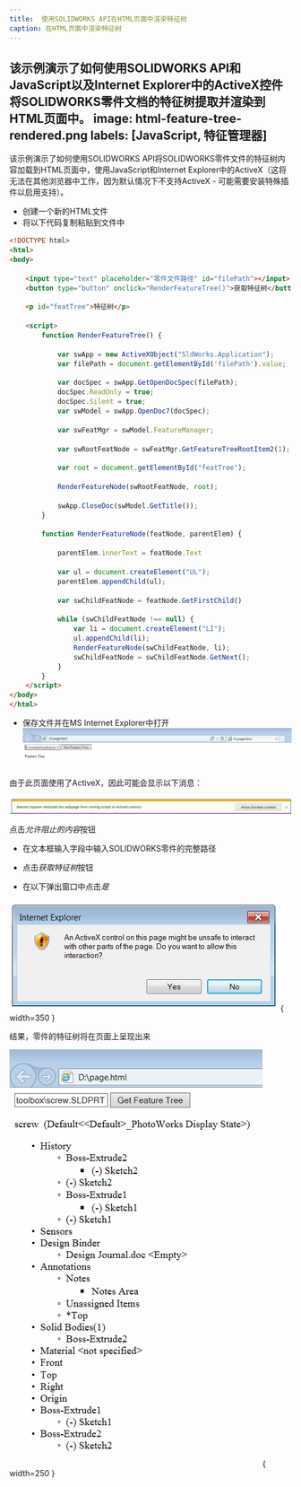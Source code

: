 ```yaml
---
title:  使用SOLIDWORKS API在HTML页面中渲染特征树
caption: 在HTML页面中渲染特征树
---
```

 该示例演示了如何使用SOLIDWORKS API和JavaScript以及Internet Explorer中的ActiveX控件将SOLIDWORKS零件文档的特征树提取并渲染到HTML页面中。
image: html-feature-tree-rendered.png
labels: [JavaScript, 特征管理器]
---

该示例演示了如何使用SOLIDWORKS API将SOLIDWORKS零件文件的特征树内容加载到HTML页面中，使用JavaScript和Internet Explorer中的ActiveX（这将无法在其他浏览器中工作，因为默认情况下不支持ActiveX - 可能需要安装特殊插件以启用支持）。

* 创建一个新的HTML文件
* 将以下代码复制粘贴到文件中

```html
<!DOCTYPE html>
<html>
<body>

	<input type="text" placeholder="零件文件路径" id="filePath"></input>
	<button type="button" onclick="RenderFeatureTree()">获取特征树</button>

	<p id="featTree">特征树</p>

	<script>
		function RenderFeatureTree() {

			var swApp = new ActiveXObject("SldWorks.Application");
			var filePath = document.getElementById('filePath').value;

			var docSpec = swApp.GetOpenDocSpec(filePath);
			docSpec.ReadOnly = true;
			docSpec.Silent = true;
			var swModel = swApp.OpenDoc7(docSpec);

			var swFeatMgr = swModel.FeatureManager;

			var swRootFeatNode = swFeatMgr.GetFeatureTreeRootItem2(1);

			var root = document.getElementById("featTree");

			RenderFeatureNode(swRootFeatNode, root);

			swApp.CloseDoc(swModel.GetTitle());
		}

		function RenderFeatureNode(featNode, parentElem) {

			parentElem.innerText = featNode.Text

			var ul = document.createElement("UL");
			parentElem.appendChild(ul);

			var swChildFeatNode = featNode.GetFirstChild()

			while (swChildFeatNode !== null) {
				var li = document.createElement("LI");
				ul.appendChild(li);
				RenderFeatureNode(swChildFeatNode, li);
				swChildFeatNode = swChildFeatNode.GetNext();
			}
		}
	</script>
</body>
</html>
```

* 保存文件并在MS Internet Explorer中打开
![带有输入字段的HTML页面](input-html-page.png)

由于此页面使用了ActiveX，因此可能会显示以下消息：

![Internet Explorer中的ActiveX限制警告](ie-activex-run-restriction.png)

点击*允许阻止的内容*按钮

* 在文本框输入字段中输入SOLIDWORKS零件的完整路径

* 点击*获取特征树*按钮

* 在以下弹出窗口中点击*是*

![关于ActiveX内容的警告消息](ie-allow-activex.png){ width=350 }

结果，零件的特征树将在页面上呈现出来

![在HTML中呈现的SOLIDWORKS零件特征树](html-feature-tree-rendered.png){ width=250 }
